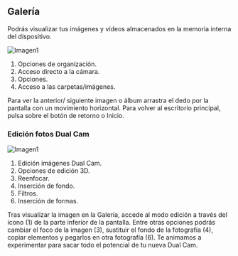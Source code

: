 ## Galería

Podrás visualizar tus imágenes y vídeos almacenados en la memoria interna del dispositivo.

![Imagen1](http://static.energysistem.com/images/manuals/42436/58dd24b7aaef9.jpg) 

1. Opciones de organización.
2. Acceso directo a la cámara.
3. Opciones.
4. Acceso a las carpetas/imágenes.


Para ver la anterior/ siguiente imagen o álbum arrastra el dedo por la pantalla con un movimiento horizontal.
Para volver al escritorio principal, pulsa sobre el botón de retorno o Inicio.


### Edición fotos Dual Cam

![Imagen1](http://static.energysistem.com/images/manuals/42436/58dd24c009811.jpg)

1. Edición imágenes Dual Cam.
2. Opciones de edición 3D.
3. Reenfocar.
4. Inserción de fondo.
5. Filtros.
6. Inserción de formas.

Tras visualizar la imagen en la Galería, accede al modo edición a través del icono (1) de la parte inferior de la pantalla. Entre otras opciones podrás cambiar el foco de la imagen (3), sustituir el fondo de la fotografía (4), copiar elementos y pegarlos en otra fotografía (6). Te animamos a experimentar para sacar todo el potencial de tu nueva Dual Cam.
